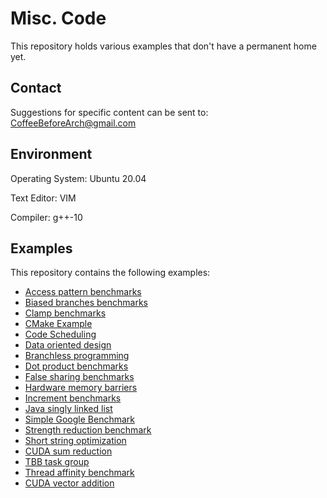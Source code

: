 # Misc. Code

This repository holds various examples that don't have a permanent home yet.

## Contact

Suggestions for specific content can be sent to: CoffeeBeforeArch@gmail.com

## Environment 

Operating System: Ubuntu 20.04

Text Editor: VIM

Compiler: g++-10

## Examples

This repository contains the following examples:

- [Access pattern benchmarks](access_patterns)
- [Biased branches benchmarks](biased_branches)
- [Clamp benchmarks](clamp)
- [CMake Example](cmake_example)
- [Code Scheduling](code_scheduling)
- [Data oriented design](dod)
- [Branchless programming](conditions)
- [Dot product benchmarks](dot_product)
- [False sharing benchmarks](false_sharing)
- [Hardware memory barriers](hw_barrier)
- [Increment benchmarks](inc_bench)
- [Java singly linked list](java_sll)
- [Simple Google Benchmark](simple_bench)
- [Strength reduction benchmark](strength_reduction)
- [Short string optimization](strings)
- [CUDA sum reduction](sum_reduction)
- [TBB task group](task_group)
- [Thread affinity benchmark](thread_affinity)
- [CUDA vector addition](vector_add)
